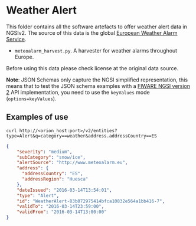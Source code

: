 # Weather Alert

This folder contains all the software artefacts to offer weather alert data in NGSIv2.
The source of this data is the global [European Weather Alarm Service](http://meteoalarm.eu).

* `meteoalarm_harvest.py`. A harvester for weather alarms throughout Europe.

Before using this data please check license at the original data source. 

**Note**: JSON Schemas only capture the NGSI simplified representation, this means that to test the JSON schema examples with
a [FIWARE NGSI version 2](http://fiware.github.io/specifications/ngsiv2/stable) API implementation, you need to use the `keyValues`
mode (`options=keyValues`).

## Examples of use

```
curl http://<orion_host:port>/v2/entities?type=Alert&q=category==weather&address.addressCountry==ES
```

```json
{
    "severity": "medium",
    "subCategory": "snow/ice",
    "alertSource": "http://www.meteoalarm.eu",
    "address": {
      "addressCountry": "ES",
      "addressRegion": "Huesca"
    },
    "dateIssued": "2016-03-14T13:54:01",
    "type": "Alert",
    "id": "WeatherAlert-83b872975414bfca10832e564a1bb416-7",
    "validTo": "2016-03-14T23:59:00",
    "validFrom": "2016-03-14T13:00:00"
}
```
